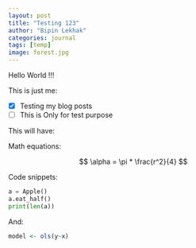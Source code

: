 ```yaml
---
layout: post
title: "Testing 123"
author: "Bipin Lekhak"
categories: journal
tags: [temp]
image: forest.jpg
---
```

Hello World !!!

This is just me:

- [x] Testing my blog posts
- [ ] This is Only for test purpose

This will have:

Math equations:

$$
\alpha = \pi * \frac{r^2}{4}
$$

Code snippets:

```python
a = Apple()
a.eat_half()
print(len(a))
```

And:

```R
model <- ols(y~x)
```
